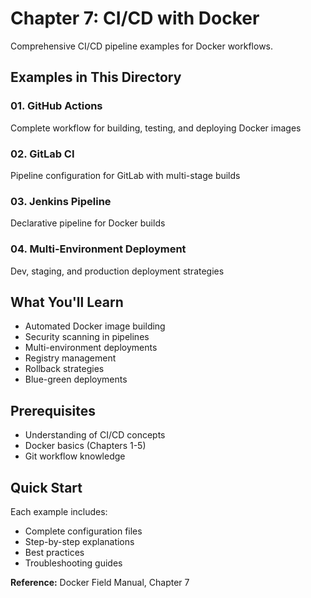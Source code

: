 # Chapter 7: CI/CD with Docker

Comprehensive CI/CD pipeline examples for Docker workflows.

## Examples in This Directory

### 01. GitHub Actions
Complete workflow for building, testing, and deploying Docker images

### 02. GitLab CI
Pipeline configuration for GitLab with multi-stage builds

### 03. Jenkins Pipeline
Declarative pipeline for Docker builds

### 04. Multi-Environment Deployment
Dev, staging, and production deployment strategies

## What You'll Learn

- Automated Docker image building
- Security scanning in pipelines
- Multi-environment deployments
- Registry management
- Rollback strategies
- Blue-green deployments

## Prerequisites

- Understanding of CI/CD concepts
- Docker basics (Chapters 1-5)
- Git workflow knowledge

## Quick Start

Each example includes:
- Complete configuration files
- Step-by-step explanations
- Best practices
- Troubleshooting guides

**Reference:** Docker Field Manual, Chapter 7
